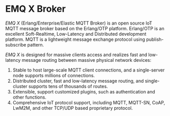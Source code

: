 # EMQ X Broker

_EMQ X_ (Erlang/Enterprise/Elastic MQTT Broker) is an open source IoT MQTT message broker based on the Erlang/OTP platform. Erlang/OTP is an excellent Soft-Realtime, Low-Latency and Distributed development platform. MQTT is a lightweight message exchange protocol using publish-subscribe pattern.

_EMQ X_ is designed for massive clients access and realizes fast and low-latency message routing between massive physical network devices:

1. Stable to host large-scale MQTT client connections, and a single-server node supports millions of connections.
2. Distributed cluster, fast and low-latency message routing, and single-cluster supports tens of thousands of routes.
3. Extensible, support customized plugins, such as authentication and other functions.
4. Comprehensive IoT protocol support, including MQTT, MQTT-SN, CoAP, LwM2M, and other TCP/UDP based proprietary protocol.
